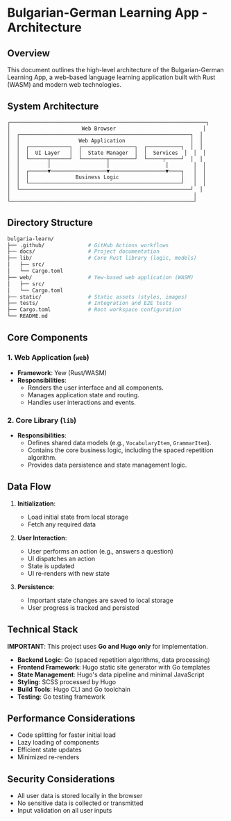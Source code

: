 # Bulgarian-German Learning App - Architecture

## Overview

This document outlines the high-level architecture of the Bulgarian-German Learning App, a web-based language learning application built with Rust (WASM) and modern web technologies.

## System Architecture

```text
┌───────────────────────────────────────────────────────────────┐
│                       Web Browser                            │
│  ┌───────────────────────────────────────────────────────┐  │
│  │                   Web Application                     │  │
│  │  ┌─────────────┐  ┌─────────────────┐  ┌───────────┐  │  │
│  │  │  UI Layer   │  │  State Manager  │  │  Services  │  │  │
│  │  └──────┬──────┘  └────────┬────────┘  └─────┬─────┘  │  │
│  │         │                  │                  │        │  │
│  │  ┌──────▼──────────────────▼──────────────────▼────┐   │  │
│  │  │               Business Logic                    │   │  │
│  │  └─────────────────────────────────────────────────┘   │  │
│  └───────────────────────────────────────────────────────┘  │
│                                                           │
└───────────────────────────────────────────────────────────┘
```

## Directory Structure

```bash
bulgaria-learn/
├── .github/              # GitHub Actions workflows
├── docs/                 # Project documentation
├── lib/                  # Core Rust library (logic, models)
│   ├── src/
│   └── Cargo.toml
├── web/                  # Yew-based web application (WASM)
│   ├── src/
│   └── Cargo.toml
├── static/               # Static assets (styles, images)
├── tests/                # Integration and E2E tests
├── Cargo.toml            # Root workspace configuration
└── README.md
```

## Core Components

### 1. Web Application (`web`)
- **Framework**: Yew (Rust/WASM)
- **Responsibilities**:
  - Renders the user interface and all components.
  - Manages application state and routing.
  - Handles user interactions and events.

### 2. Core Library (`lib`)

- **Responsibilities**:
  - Defines shared data models (e.g., `VocabularyItem`, `GrammarItem`).
  - Contains the core business logic, including the spaced repetition algorithm.
  - Provides data persistence and state management logic.

## Data Flow

1. **Initialization**:
   - Load initial state from local storage
   - Fetch any required data

2. **User Interaction**:
   - User performs an action (e.g., answers a question)
   - UI dispatches an action
   - State is updated
   - UI re-renders with new state

3. **Persistence**:
   - Important state changes are saved to local storage
   - User progress is tracked and persisted

## Technical Stack

**IMPORTANT**: This project uses **Go and Hugo only** for implementation.

- **Backend Logic**: Go (spaced repetition algorithms, data processing)
- **Frontend Framework**: Hugo static site generator with Go templates
- **State Management**: Hugo's data pipeline and minimal JavaScript
- **Styling**: SCSS processed by Hugo
- **Build Tools**: Hugo CLI and Go toolchain
- **Testing**: Go testing framework

## Performance Considerations

- Code splitting for faster initial load
- Lazy loading of components
- Efficient state updates
- Minimized re-renders

## Security Considerations

- All user data is stored locally in the browser
- No sensitive data is collected or transmitted
- Input validation on all user inputs
